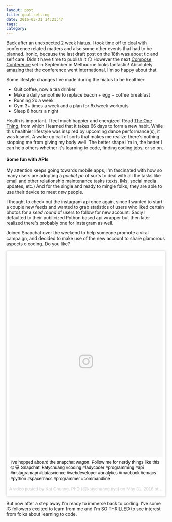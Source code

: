 ```yaml
---
layout: post
title: goal setting
date: 2016-05-31 14:21:47
tags: 
category: 
---
```


Back after an unexpected 2 week hiatus. I took time off to deal with conference related matters and also some other events that had to be planned. Ironic, because the last draft post on the 18th was about tlc and self care. Didn't have time to publish it :smirk: However the next [Compose Conference](http://composeconference.org) set in September in Melbourne looks fantastic! Absolutely amazing that the conference went international, I'm so happy about that.

Some lifestyle changes I've made during the hiatus to be healthier:

* Quit coffee, now a tea drinker
* Make a daily smoothie to replace bacon + egg + coffee breakfast
* Running 2x a week
* Gym 3+ times a week and a plan for 6x/week workouts
* Sleep 8 hours a night 

Health is important. I feel much happier and energized. Read [The One Thing](http://amzn.to/1Pi5ToR), from which I learned that it takes 66 days to form a new habit. While this healthier lifestyle was inspired by upcoming dance performance(s), it was kismet. A wake up call of sorts that makes me realize there's nothing stopping me from giving my body well. The better shape I'm in, the better I can help others whether it's learning to code, finding coding jobs, or so on. 

#### Some fun with APIs

My attention keeps going towards mobile apps, I'm fascinated with how so many users are adopting a *pocket pc* of sorts to deal with all the tasks like email and other relationship maintenance tasks (texts, IMs, social media updates, etc.) And for the single and ready to mingle folks, they are able to use their device to meet *new* people.

I thought to check out the instagram api once again, since I wanted to start a couple new feeds and wanted to grab statistics of users who liked certain photos for a *seed round* of users to follow for new account. Sadly I defaulted to their publicized Python based api wrapper but then later realized there's probably one for Instagram as well.

Joined Snapchat over the weekend to help someone promote a viral campaign, and decided to make use of the new account to share glamorous aspects o coding. Do you like?

<blockquote class="instagram-media" data-instgrm-captioned data-instgrm-version="7" style=" background:#FFF; border:0; border-radius:3px; box-shadow:0 0 1px 0 rgba(0,0,0,0.5),0 1px 10px 0 rgba(0,0,0,0.15); margin: 1px; max-width:658px; padding:0; width:99.375%; width:-webkit-calc(100% - 2px); width:calc(100% - 2px);"><div style="padding:8px;"> <div style=" background:#F8F8F8; line-height:0; margin-top:40px; padding:62.3366013072% 0; text-align:center; width:100%;"> <div style=" background:url(data:image/png;base64,iVBORw0KGgoAAAANSUhEUgAAACwAAAAsCAMAAAApWqozAAAABGdBTUEAALGPC/xhBQAAAAFzUkdCAK7OHOkAAAAMUExURczMzPf399fX1+bm5mzY9AMAAADiSURBVDjLvZXbEsMgCES5/P8/t9FuRVCRmU73JWlzosgSIIZURCjo/ad+EQJJB4Hv8BFt+IDpQoCx1wjOSBFhh2XssxEIYn3ulI/6MNReE07UIWJEv8UEOWDS88LY97kqyTliJKKtuYBbruAyVh5wOHiXmpi5we58Ek028czwyuQdLKPG1Bkb4NnM+VeAnfHqn1k4+GPT6uGQcvu2h2OVuIf/gWUFyy8OWEpdyZSa3aVCqpVoVvzZZ2VTnn2wU8qzVjDDetO90GSy9mVLqtgYSy231MxrY6I2gGqjrTY0L8fxCxfCBbhWrsYYAAAAAElFTkSuQmCC); display:block; height:44px; margin:0 auto -44px; position:relative; top:-22px; width:44px;"></div></div> <p style=" margin:8px 0 0 0; padding:0 4px;"> <a href="https://www.instagram.com/p/BGFKQkFlI2l/" style=" color:#000; font-family:Arial,sans-serif; font-size:14px; font-style:normal; font-weight:normal; line-height:17px; text-decoration:none; word-wrap:break-word;" target="_blank">I&#39;ve hopped aboard the snapchat wagon. Follow me for nerdy things like this 🤓 💻 Snapchat: katychuang #coding #ladycoder #programming #api #instagramapi #datascience #webdeveloper #analytics #macbook #emacs #python #spacemacs #programmer #commandline</a></p> <p style=" color:#c9c8cd; font-family:Arial,sans-serif; font-size:14px; line-height:17px; margin-bottom:0; margin-top:8px; overflow:hidden; padding:8px 0 7px; text-align:center; text-overflow:ellipsis; white-space:nowrap;">A video posted by Kat Chuang, PhD (@katychuang.nyc) on <time style=" font-family:Arial,sans-serif; font-size:14px; line-height:17px;" datetime="2016-05-31T17:50:27+00:00">May 31, 2016 at 10:50am PDT</time></p></div></blockquote>
<script async defer src="//platform.instagram.com/en_US/embeds.js"></script>


But now after a step away I'm ready to immerse back to coding. I've some IG followers excited to learn from me and I'm SO THRILLED to see interest from folks about learning to code.
